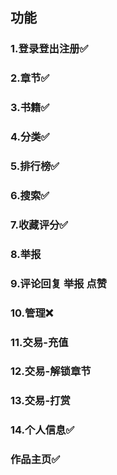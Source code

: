 

## 功能
### 1.登录登出注册✅

### 2.章节✅

### 3.书籍✅

### 4.分类✅

### 5.排行榜✅

### 6.搜索✅

### 7.收藏评分✅

### 8.举报

### 9.评论回复 举报 点赞

### 10.管理❌

### 11.交易-充值

### 12.交易-解锁章节

### 13.交易-打赏

### 14.个人信息✅

### 作品主页✅

